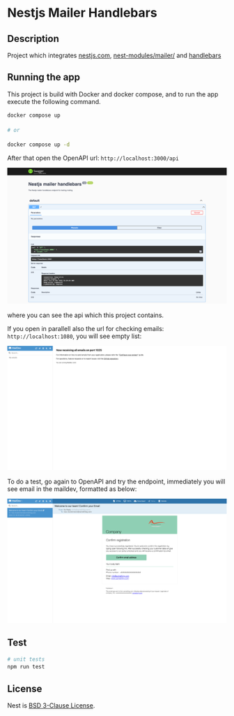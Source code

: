 # Nestjs Mailer Handlebars

## Description

Project which integrates [nestjs.com](https://nestjs.com), [nest-modules/mailer/](https://nest-modules.github.io/mailer/) 
and [handlebars](https://handlebarsjs.com)

## Running the app

This project is build with Docker and docker compose, and to run the app execute the following command.

```bash
docker compose up

# or

docker compose up -d
```

After that open the OpenAPI url: ``http://localhost:3000/api``

![openapi](./images/screencapture-localhost-openapi.png)

where you can see the api which this project contains.

If you open in parallell also the url for checking emails: ``http://localhost:1080``, you will see empty list:

![empty-email](./images/screencapture-localhost-1080.png)

To do a test, go again to OpenAPI and try the endpoint, immediately you will see email in the maildev, formatted as below:

![email](./images/screencapture-localhost-email.png)

## Test

```bash
# unit tests
npm run test
```

## License

Nest is [BSD 3-Clause License](LICENSE).
